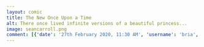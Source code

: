 ```yaml
---
layout: comic
title: The New Once Upon a Time
alt: There once lived infinite versions of a beautiful princess...
image: seancarroll.png
comment: [{'date': '27th February 2020, 11:30 AM', 'username': 'bria', 'comment': 'Everyone will get this joke I&#039;m sure.'}]
---
```

